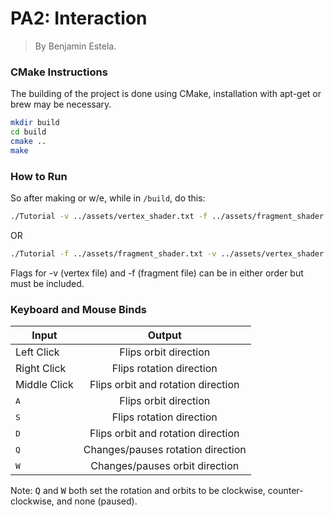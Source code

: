 # PA2: Interaction

> By Benjamin Estela.

### CMake Instructions
The building of the project is done using CMake, installation with apt-get or brew may be necessary.

```bash
mkdir build
cd build
cmake ..
make
```

### How to Run
So after making or w/e, while in `/build`, do this:
```bash
./Tutorial -v ../assets/vertex_shader.txt -f ../assets/fragment_shader.txt
```
OR
```bash
./Tutorial -f ../assets/fragment_shader.txt -v ../assets/vertex_shader.txt 
```
Flags for -v (vertex file) and -f (fragment file) can be in either order but must be included.

### Keyboard and Mouse Binds
| Input         | Output        |
| ------------- |:-------------:|
| Left Click    | Flips orbit direction            |
| Right Click   | Flips rotation direction             |
| Middle Click  | Flips orbit and rotation direction            |
| <kbd>A</kbd>  | Flips orbit direction             |
| <kbd>S</kbd>  | Flips rotation direction             |
| <kbd>D</kbd>  | Flips orbit and rotation direction             |
| <kbd>Q</kbd>  | Changes/pauses rotation direction             |
| <kbd>W</kbd>  | Changes/pauses orbit direction             |

Note: <kbd>Q</kbd> and <kbd>W</kbd> both set the rotation and orbits to be clockwise, counter-clockwise, and none (paused).
